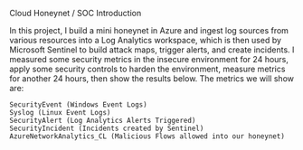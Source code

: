 Cloud Honeynet / SOC
Introduction

In this project, I build a mini honeynet in Azure and ingest log sources from various resources into a Log Analytics workspace, which is then used by Microsoft Sentinel to build attack maps, trigger alerts, and create incidents. I measured some security metrics in the insecure environment for 24 hours, apply some security controls to harden the environment, measure metrics for another 24 hours, then show the results below. The metrics we will show are:

    SecurityEvent (Windows Event Logs)
    Syslog (Linux Event Logs)
    SecurityAlert (Log Analytics Alerts Triggered)
    SecurityIncident (Incidents created by Sentinel)
    AzureNetworkAnalytics_CL (Malicious Flows allowed into our honeynet)

